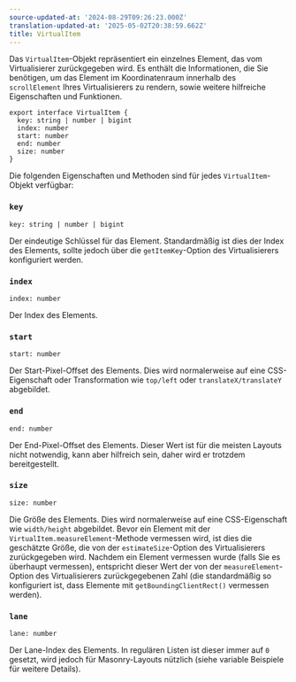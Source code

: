 ```yaml
---
source-updated-at: '2024-08-29T09:26:23.000Z'
translation-updated-at: '2025-05-02T20:38:59.662Z'
title: VirtualItem
---
```

Das `VirtualItem`-Objekt repräsentiert ein einzelnes Element, das vom Virtualisierer zurückgegeben wird. Es enthält die Informationen, die Sie benötigen, um das Element im Koordinatenraum innerhalb des `scrollElement` Ihres Virtualisierers zu rendern, sowie weitere hilfreiche Eigenschaften und Funktionen.

```tsx
export interface VirtualItem {
  key: string | number | bigint
  index: number
  start: number
  end: number
  size: number
}
```

Die folgenden Eigenschaften und Methoden sind für jedes `VirtualItem`-Objekt verfügbar:

### `key`

```tsx
key: string | number | bigint
```

Der eindeutige Schlüssel für das Element. Standardmäßig ist dies der Index des Elements, sollte jedoch über die `getItemKey`-Option des Virtualisierers konfiguriert werden.

### `index`

```tsx
index: number
```

Der Index des Elements.

### `start`

```tsx
start: number
```

Der Start-Pixel-Offset des Elements. Dies wird normalerweise auf eine CSS-Eigenschaft oder Transformation wie `top/left` oder `translateX/translateY` abgebildet.

### `end`

```tsx
end: number
```

Der End-Pixel-Offset des Elements. Dieser Wert ist für die meisten Layouts nicht notwendig, kann aber hilfreich sein, daher wird er trotzdem bereitgestellt.

### `size`

```tsx
size: number
```

Die Größe des Elements. Dies wird normalerweise auf eine CSS-Eigenschaft wie `width/height` abgebildet. Bevor ein Element mit der `VirtualItem.measureElement`-Methode vermessen wird, ist dies die geschätzte Größe, die von der `estimateSize`-Option des Virtualisierers zurückgegeben wird. Nachdem ein Element vermessen wurde (falls Sie es überhaupt vermessen), entspricht dieser Wert der von der `measureElement`-Option des Virtualisierers zurückgegebenen Zahl (die standardmäßig so konfiguriert ist, dass Elemente mit `getBoundingClientRect()` vermessen werden).

### `lane`

```tsx
lane: number
```

Der Lane-Index des Elements. In regulären Listen ist dieser immer auf `0` gesetzt, wird jedoch für Masonry-Layouts nützlich (siehe variable Beispiele für weitere Details).
